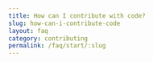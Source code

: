 ```yaml
---
title: How can I contribute with code?
slug: how-can-i-contribute-code
layout: faq
category: contributing
permalink: /faq/start/:slug
---
```

